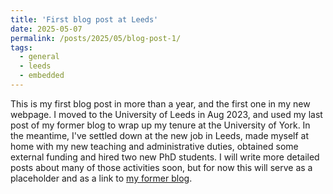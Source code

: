 ```yaml
---
title: 'First blog post at Leeds'
date: 2025-05-07
permalink: /posts/2025/05/blog-post-1/
tags:
  - general
  - leeds
  - embedded
---
```


This is my first blog post in more than a year, and the first one in my new webpage. I moved to the University of Leeds in Aug 2023, and used my last post of my former blog to wrap up my tenure at the University of York. In the meantime, I've settled down at the new job in Leeds, made myself at home with my new teaching and administrative duties, obtained some external funding and hired two new PhD students. I will write more detailed posts about many of those activities soon, but for now this will serve as a placeholder and as a link to [my former blog](https://embeddedoutthere.blogspot.com/). 

